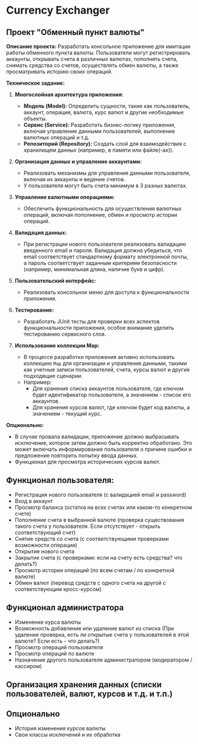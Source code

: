 # Currency Exchanger

## Проект "Обменный пункт валюты"

**Описание проекта:**
Разработать консольное приложение для имитации работы обменного пункта валюты.
Пользователи могут регистрировать аккаунты, открывать счета в различных валютах, пополнять счета, снимать средства со счетов, осуществлять обмен валюты, а также просматривать историю своих операций.

**Техническое задание:**

1. **Многослойная архитектура приложения:**
    - **Модель (Model):** Определить сущности, такие как пользователь, аккаунт, операция, валюта, курс валют и другие необходимые объекты.
    - **Сервис (Service):** Разработать бизнес-логику приложения, включая управление данными пользователей, выполнение валютных операций и т.д.
    - **Репозиторий (Repository):** Создать слой для взаимодействия с хранилищем данных (например, в памяти или файле(-ах)).

2. **Организация данных и управление аккаунтами:**
    - Реализовать механизмы для управления данными пользователя, включая их аккаунты и ведение счетов.
    - У пользователя могут быть счета минимум в 3 разных валютах.

3. **Управление валютными операциями:**
    - Обеспечить функциональность для осуществления валютных операций, включая пополнение, обмен и просмотр истории операций.

4. **Валидация данных:**
    - При регистрации нового пользователя реализовать валидацию введенного email и пароля. Валидация должна убедиться, что email соответствует стандартному формату электронной почты, а пароль соответствует заданным критериям безопасности (например, минимальная длина, наличие букв и цифр).

5. **Пользовательский интерфейс:**
    - Реализовать консольное меню для доступа к функциональности приложения.

6. **Тестирование:**
    - Разработать JUnit тесты для проверки всех аспектов функциональности приложения, особое внимание уделить тестированию сервисного слоя.

7. **Использование коллекции Map:**
    - В процессе разработки приложения активно использовать коллекцию `Map` для организации и управления данными, такими как учетные записи пользователей, счета, курсы валют и другие подходящие сценарии.
    - Например:
        - Для хранения списка аккаунтов пользователя, где ключом будет идентификатор пользователя, а значением - список его аккаунтов.
        - Для хранения курсов валют, где ключом будет код валюты, а значением - текущий курс.

**Опционально:**
- В случае провала валидации, приложение должно выбрасывать исключение, которое затем должно быть корректно обработано. Это может включать информирование пользователя о причине ошибки и предложение повторить попытку ввода данных.
- Функционал для просмотра исторических курсов валют.


## Функционал пользователя:
- Регистрация нового пользователя (с валидацией email и password)
- Вход в аккаунт
- Просмотр баланса (остатка на всех счетах или каком-то конкретном счете)
- Пополнение счета в выбранной валюте (проверка существования такого счета у пользователя. Если отсутствует - открыть соответствующий счет)
- Снятие средств со счета (с соответствующими проверками возможности операции)
- Открытие нового счета
- Закрытие счета (с проверками: если на счету есть средства? что делать?)
- Просмотр истории операций (по всем счетам / по конкретной валюте)
- Обмен валют (перевод средств с одного счета на другой с соответствующим кросс-курсом)

## Функционал администратора
- Изменение курса валюты
- Возможность добавление или удаление валют из списка (При удаление проверка, есть ли открытые счета у пользователей в этой валюте? Если есть - что делать?)
- Просмотр операций пользователя
- Просмотр операций по валюте
- Назначение другого пользователя администратором (модератором / кассиром)

## Организация хранения данных (списки пользователей, валют, курсов и т.д. и т.п.)

## Опционально
- История изменения курсов валюты
- Свои классы исключений и их обработка














